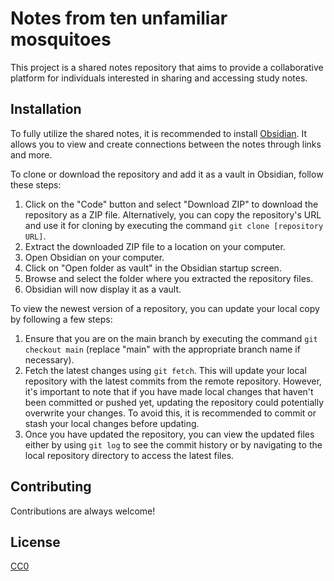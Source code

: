 # Notes from ten unfamiliar mosquitoes

This project is a shared notes repository that aims to provide a collaborative platform for individuals interested in sharing and accessing study notes.

## Installation

To fully utilize the shared notes, it is recommended to install [Obsidian](https://obsidian.md/). It allows you to view and create connections between the notes through links and more.

To clone or download the repository and add it as a vault in Obsidian, follow these steps:
1. Click on the "Code" button and select "Download ZIP" to download the repository as a ZIP file. Alternatively, you can copy the repository's URL and use it for cloning by executing the command `git clone [repository URL]`.
2. Extract the downloaded ZIP file to a location on your computer.
3. Open Obsidian on your computer.
4. Click on "Open folder as vault" in the Obsidian startup screen.
5. Browse and select the folder where you extracted the repository files.
6. Obsidian will now display it as a vault.

To view the newest version of a repository, you can update your local copy by following a few steps:
1. Ensure that you are on the main branch by executing the command `git checkout main` (replace "main" with the appropriate branch name if necessary).
2. Fetch the latest changes using `git fetch`. This will update your local repository with the latest commits from the remote repository. However, it's important to note that if you have made local changes that haven't been committed or pushed yet, updating the repository could potentially overwrite your changes. To avoid this, it is recommended to commit or stash your local changes before updating.
3. Once you have updated the repository, you can view the updated files either by using `git log` to see the commit history or by navigating to the local repository directory to access the latest files.

## Contributing

Contributions are always welcome!

## License

[CC0](https://creativecommons.org/share-your-work/public-domain/cc0/)